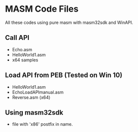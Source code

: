# MASM Code Files

All these codes using pure masm with masm32sdk and WinAPI.

## Call API
- Echo.asm
- HelloWorld1.asm
- x64 samples

## Load API from PEB (Tested on Win 10)
- HelloWorld1.asm
- EchoLoadAPImanual.asm
- Reverse.asm (x64)

## Using masm32sdk
- file with 'x86' postfix in name.